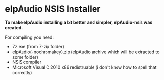 # elpAudio NSIS Installer
**To make elpAudio installing a bit better and simpler, elpAudio-nsis was created.**

For compiling you need:
 - 7z.exe (from 7-zip folder)
 - elpAudio(-nochromakey).zip (elpAudio archive which will be extracted to some folder)
 - NSIS compiler
 - Microsoft Visual C 2010 x86 redistruable (i don't know how to spell that correctly)
